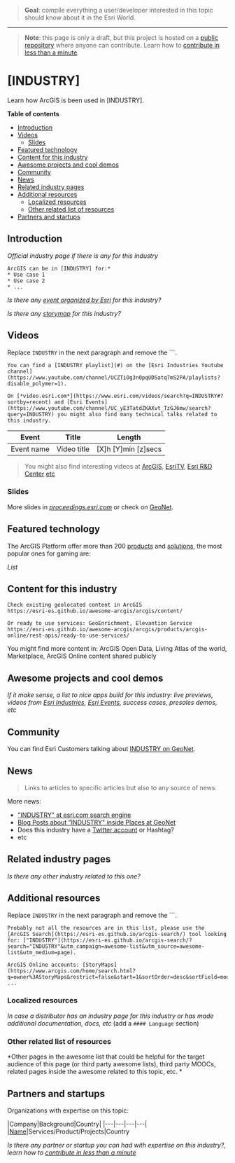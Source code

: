 > **Goal**: compile everything a user/developer interested in this topic should know about it in the Esri World.

---
> **Note**: this page is only a draft, but this project is hosted on a [public repository](https://github.com/hhkaos/awesome-arcgis) where anyone can contribute. Learn how to [contribute in less than a minute](https://github.com/hhkaos/awesome-arcgis/blob/master/CONTRIBUTING.md#contributions).

# [INDUSTRY]

Learn how ArcGIS is been used in [INDUSTRY].

<!-- START doctoc generated TOC please keep comment here to allow auto update -->
<!-- DON'T EDIT THIS SECTION, INSTEAD RE-RUN doctoc TO UPDATE -->
**Table of contents**

- [Introduction](#introduction)
- [Videos](#videos)
  - [Slides](#slides)
- [Featured technology](#featured-technology)
- [Content for this industry](#content-for-this-industry)
- [Awesome projects and cool demos](#awesome-projects-and-cool-demos)
- [Community](#community)
- [News](#news)
- [Related industry pages](#related-industry-pages)
- [Additional resources](#additional-resources)
  - [Localized resources](#localized-resources)
  - [Other related list of resources](#other-related-list-of-resources)
- [Partners and startups](#partners-and-startups)

<!-- END doctoc generated TOC please keep comment here to allow auto update -->

## Introduction

*Official industry page if there is any for this industry*

```
ArcGIS can be in [INDUSTRY] for:*
* Use case 1
* Use case 2
* ...
```

*Is there any [event organized by Esri](http://events.esri.com/info/index.cfm?fuseaction=EventSearch&slc=true) for this industry?*

*Is there any [storymap](https://storymaps.arcgis.com/en/gallery/) for this industry?*

## Videos

Replace `INDUSTRY` in the next paragraph and remove the \`\`\`.

```
You can find a [INDUSTRY playlist](#) on the [Esri Industries Youtube channel](https://www.youtube.com/channel/UCZTiOg3n0pqUDSatq7mS2PA/playlists?disable_polymer=1).

On [*video.esri.com*](https://www.esri.com/videos/search?q=INDUSTRY#?sortby=recent) and [Esri Events](https://www.youtube.com/channel/UC_yE3TatdZKAXvt_TzGJ6mw/search?query=INDUSTRY) you might also find many technical talks related to this industry.
```

|Event|Title|Length|
|---|---|---|
|Event name|Video title| [X]h [Y]min [z]secs|

> You might also find interesting videos at [ArcGIS](https://www.youtube.com/channel/UCgGDPs8cte-VLJbgpaK4GPw/search?query="INDUSTRY"), [EsriTV](https://www.youtube.com/user/esritv/search?query="INDUSTRY"), [Esri R&D Center](https://www.youtube.com/user/esripdx/search?query="INDUSTRY") [etc](https://esri-es.github.io/awesome-arcgis/esri/#youtube-channels)

### Slides

More slides in [*proceedings.esri.com*](https://www.google.es/search?q=site%3Aproceedings.esri.com+INDUSTRY) or check on [GeoNet](https://community.esri.com/content?query=INDUSTRY&filterID=all~objecttype~objecttype%5Bdocument%5D).

## Featured technology

The ArcGIS Platform offer more than 200 [products](../../../arcgis/products/README.md) and [solutions](https://solutions.arcgis.com/), the most popular ones for gaming are:

*List*

## Content for this industry

```
Check existing geolocated content in ArcGIS
https://esri-es.github.io/awesome-arcgis/arcgis/content/

Or ready to use services: GeoEnrichment, Elevantion Service
https://esri-es.github.io/awesome-arcgis/arcgis/products/arcgis-online/rest-apis/ready-to-use-services/
```

You might find more content in: ArcGIS Open Data, Living Atlas of the world, Marketplace, ArcGIS Online content shared publicly

## Awesome projects and cool demos

*If it make sense, a list to nice apps build for this industry: live previews, videos from [Esri Industries](https://www.youtube.com/channel/UCZTiOg3n0pqUDSatq7mS2PA/playlists?disable_polymer=1), [Esri Events](https://www.youtube.com/channel/UC_yE3TatdZKAXvt_TzGJ6mw), success cases, presales demos, etc*

## Community

You can find Esri Customers talking about [INDUSTRY on GeoNet](https://community.esri.com/community/industries).

## News

> Links to articles to specific articles but also to any source of news.

More news:

* ["INDUSTRY" at esri.com search engine](https://www.esri.com/en-us/search#/?q=INDUSTRY&v=0&tab=Explore&page=1)
* [Blog Posts about "INDUSTRY" inside Places at GeoNet](https://community.esri.com/content?query=INDUSTRY&filterID=all~objecttype~objecttype%5Bblogpost%5D)
* Does this industry have a [Twitter account](https://github.com/esri-es/awesome-arcgis/tree/master/esri#twitter-accounts) or Hashtag?
* etc

## Related industry pages

*Is there any other industry related to this one?*

## Additional resources

Replace `INDUSTRY` in the next paragraph and remove the \`\`\`.

```
Probably not all the resources are in this list, please use the [ArcGIS Search](https://esri-es.github.io/arcgis-search/) tool looking for: ["INDUSTRY"](https://esri-es.github.io/arcgis-search/?search="INDUSTRY"&utm_campaign=awesome-list&utm_source=awesome-list&utm_medium=page).

ArcGIS Online accounts: [StoryMaps](https://www.arcgis.com/home/search.html?q=owner%3AStoryMaps&restrict=false&start=1&sortOrder=desc&sortField=modified), ...
```

### Localized resources

*In case a distributor has an industry page for this industry or has made additional documentation, docs, etc* (add a ```#### Language``` section)

### Other related list of resources

*Other pages in the awesome list that could be helpful for the target audience of this page (or third party awesome lists), third party MOOCs, related pages inside the awesome related to this topic, etc. *

## Partners and startups

Organizations with expertise on this topic:

|Company|Background|Country|
|---|---|---|---|
|[Name](#../../partners/program-members/company/README.md)|Services/Product/Projects|Country

*Is there any partner or startup you can had with expertise on this industry?, learn how to [contribute in less than a minute](https://github.com/hhkaos/awesome-arcgis/blob/master/CONTRIBUTING.md#contributions)*
